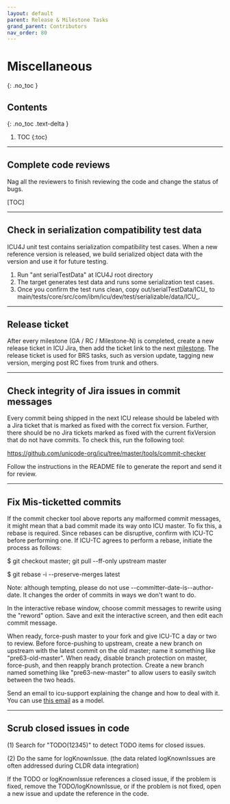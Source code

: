 ```yaml
---
layout: default
parent: Release & Milestone Tasks
grand_parent: Contributors
nav_order: 80
---
```


<!--
© 2021 and later: Unicode, Inc. and others.
License & terms of use: http://www.unicode.org/copyright.html
-->

# Miscellaneous
{: .no_toc }

## Contents
{: .no_toc .text-delta }

1. TOC
{:toc}

---

## Complete code reviews

Nag all the reviewers to finish reviewing the code and change the status of
bugs.

[TOC]

---

## Check in serialization compatibility test data

ICU4J unit test contains serialization compatibility test cases. When a new
reference version is released, we build serialized object data with the version
and use it for future testing.

1.  Run "ant serialTestData" at ICU4J root directory
2.  The target generates test data and runs some serialization test cases.
3.  Once you confirm the test runs clean, copy out/serialTestData/ICU_<version>
    to main/tests/core/src/com/ibm/icu/dev/test/serializable/data/ICU_<version>.

---

## Release ticket

After every milestone (GA / RC / Milestone-N) is completed, create a new release
ticket in ICU Jira, then add the ticket link to the next
[milestone](http://bugs.icu-project.org/trac/roadmap). The release ticket is
used for BRS tasks, such as version update, tagging new version, merging post RC
fixes from trunk and others.

---

## Check integrity of Jira issues in commit messages

Every commit being shipped in the next ICU release should be labeled with a Jira
ticket that is marked as fixed with the correct fix version. Further, there
should be no Jira tickets marked as fixed with the current fixVersion that do
not have commits. To check this, run the following tool:

<https://github.com/unicode-org/icu/tree/master/tools/commit-checker>

Follow the instructions in the README file to generate the report and send it
for review.

---

## Fix Mis-ticketted commits

If the commit checker tool above reports any malformed commit messages, it might
mean that a bad commit made its way onto ICU master. To fix this, a rebase is
required. Since rebases can be disruptive, confirm with ICU-TC before performing
one. If ICU-TC agrees to perform a rebase, initiate the process as follows:

$ git checkout master; git pull --ff-only upstream master

$ git rebase -i --preserve-merges latest

Note: although tempting, please do not use --committer-date-is--author-date. It
changes the order of commits in ways we don't want to do.

In the interactive rebase window, choose commit messages to rewrite using the
"reword" option. Save and exit the interactive screen, and then edit each commit
message.

When ready, force-push master to your fork and give ICU-TC a day or two to
review. Before force-pushing to upstream, create a new branch on upstream with
the latest commit on the old master; name it something like "pre63-old-master".
When ready, disable branch protection on master, force-push, and then reapply
branch protection. Create a new branch named something like "pre63-new-master"
to allow users to easily switch between the two heads.

Send an email to icu-support explaining the change and how to deal with it. You
can use [this email](https://sourceforge.net/p/icu/mailman/message/36426642/) as
a model.

---

## Scrub closed issues in code

(1) Search for "TODO(12345)" to detect TODO items for closed issues.

(2) Do the same for logKnownIssue. (the data related logKnownIssues are often
addressed during CLDR data integration)

If the TODO or logKnownIssue references a closed issue, if the problem is fixed,
remove the TODO/logKnownIssue, or if the problem is not fixed, open a new issue
and update the reference in the code.
